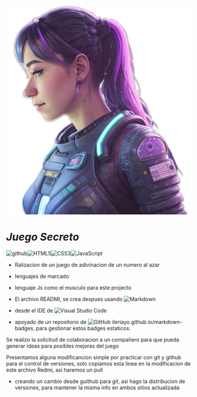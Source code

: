 ## ![portada](img/ia.png "chica") 
# ***Juego Secreto***
![github](https://img.shields.io/github/followers/miguel7g?style=social)![HTML5](https://img.shields.io/badge/html5-%23E34F26.svg?style=for-the-badge&logo=html5&logoColor=white)![CSS3](https://img.shields.io/badge/css3-%231572B6.svg?style=for-the-badge&logo=css3&logoColor=white)![JavaScript](https://img.shields.io/badge/javascript-%23323330.svg?style=for-the-badge&logo=javascript&logoColor=%23F7DF1E)

- Ralizacion de un juego de adivinacion de un numero al azar 

- lenguajes de marcado 
- lenguaje Js como el musculo para este projecto
- El archivo READMI, se crea despues usando ![Markdown](https://img.shields.io/badge/markdown-%23000000.svg?style=for-the-badge&logo=markdown&logoColor=white) 
- desde el IDE de ![Visual Studio Code](https://img.shields.io/badge/Visual%20Studio%20Code-0078d7.svg?style=for-the-badge&logo=visual-studio-code&logoColor=white)
- apoyado de un repositorio de ![GitHub](https://img.shields.io/badge/github-%23121011.svg?style=for-the-badge&logo=github&logoColor=white) ileriayo.github.io/markdown-badges, para gestionar estos badges estaticos.

Se realizo la solicitud de colaboracion a un compañero para que pueda generar ideas para posibles mejoras del juego 

Presentamos alguna modificancion simple por practicar con git y github para el control de versiones, solo copiamos esta linea en la modificacion de este archivo Redmi, asi haremos un pull

- creando un cambio desde guithub para git, asi hago la distribucion de versiones, para mantener la misma info en ambos sitios actualizada
